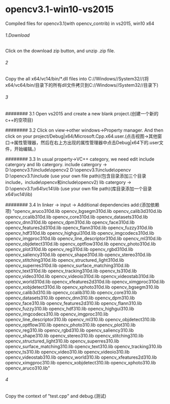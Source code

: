# opencv3.1-win10-vs2015
Compiled files for opencv3.1(with opencv_contrib) in vs2015, win10 x64

###### 1.Download 
Click on the download zip button, and unzip .zip file.

###### 2
Copy the all x64/vc14/bin/*.dll files into C://Windows//System32//(将x64/vc64/bin/目录下的所有dll文件拷贝到C://Windows//System32//目录下)

###### 3
######## 3.1 Open vs2015 and create a new blank project.(创建一个新的c++的空项目)

######## 3.2 Click on view->other windows->Property manager. And then click on your project/Debug|x64/Microsoft.Cpp.x64.user.(点击视图->其他窗口->属性管理器，然后在右上方出现的属性管理器中点击Debug|x64下的.user文件，开始编辑。)

######## 3.3 In usual property->VC++ category, we need edit include catergory and lib catergory.
include catergory -> D:\opencv3.1\include\opencv2
                     D:\opencv3.1\include\opencv
                     D:\opencv3.1\include                 (use your own file path)(包含目录添加三个目录include，include\opencv和include\opencv2)
lib catergory ->  D:\opencv3.1\x64\vc14\lib               (use your own file path)(库目录添加一个目录x64\vc14\lib)

######## 3.4 In linker -> input -> Additional dependencies add:(添加依赖项)
"opencv_aruco310d.lib
opencv_bgsegm310d.lib
opencv_calib3d310d.lib
opencv_ccalib310d.lib
opencv_core310d.lib
opencv_datasets310d.lib
opencv_dnn310d.lib
opencv_dpm310d.lib
opencv_face310d.lib
opencv_features2d310d.lib
opencv_flann310d.lib
opencv_fuzzy310d.lib
opencv_hdf310d.lib
opencv_highgui310d.lib
opencv_imgcodecs310d.lib
opencv_imgproc310d.lib
opencv_line_descriptor310d.lib
opencv_ml310d.lib
opencv_objdetect310d.lib
opencv_optflow310d.lib
opencv_photo310d.lib
opencv_plot310d.lib
opencv_reg310d.lib
opencv_rgbd310d.lib
opencv_saliency310d.lib
opencv_shape310d.lib
opencv_stereo310d.lib
opencv_stitching310d.lib
opencv_structured_light310d.lib
opencv_superres310d.lib
opencv_surface_matching310d.lib
opencv_text310d.lib
opencv_tracking310d.lib
opencv_ts310d.lib
opencv_video310d.lib
opencv_videoio310d.lib
opencv_videostab310d.lib
opencv_world310d.lib
opencv_xfeatures2d310d.lib
opencv_ximgproc310d.lib
opencv_xobjdetect310d.lib
opencv_xphoto310d.lib
opencv_bgsegm310.lib
opencv_calib3d310.lib
opencv_ccalib310.lib
opencv_core310.lib
opencv_datasets310.lib
opencv_dnn310.lib
opencv_dpm310.lib
opencv_face310.lib
opencv_features2d310.lib
opencv_flann310.lib
opencv_fuzzy310.lib
opencv_hdf310.lib
opencv_highgui310.lib
opencv_imgcodecs310.lib
opencv_imgproc310.lib
opencv_line_descriptor310.lib
opencv_ml310.lib
opencv_objdetect310.lib
opencv_optflow310.lib
opencv_photo310.lib
opencv_plot310.lib
opencv_reg310.lib
opencv_rgbd310.lib
opencv_saliency310.lib
opencv_shape310.lib
opencv_stereo310.lib
opencv_stitching310.lib
opencv_structured_light310.lib
opencv_superres310.lib
opencv_surface_matching310.lib
opencv_text310.lib
opencv_tracking310.lib
opencv_ts310.lib
opencv_video310.lib
opencv_videoio310.lib
opencv_videostab310.lib
opencv_world310.lib
opencv_xfeatures2d310.lib
opencv_ximgproc310.lib
opencv_xobjdetect310.lib
opencv_xphoto310.lib
opencv_aruco310.lib"

###### 4
Copy the context of "test.cpp" and debug.(测试)

